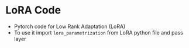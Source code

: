 # LoRA Code

* Pytorch code for Low Rank Adaptation (LoRA)
* To use it import ```lora_parametrization``` from LoRA python file and pass layer
